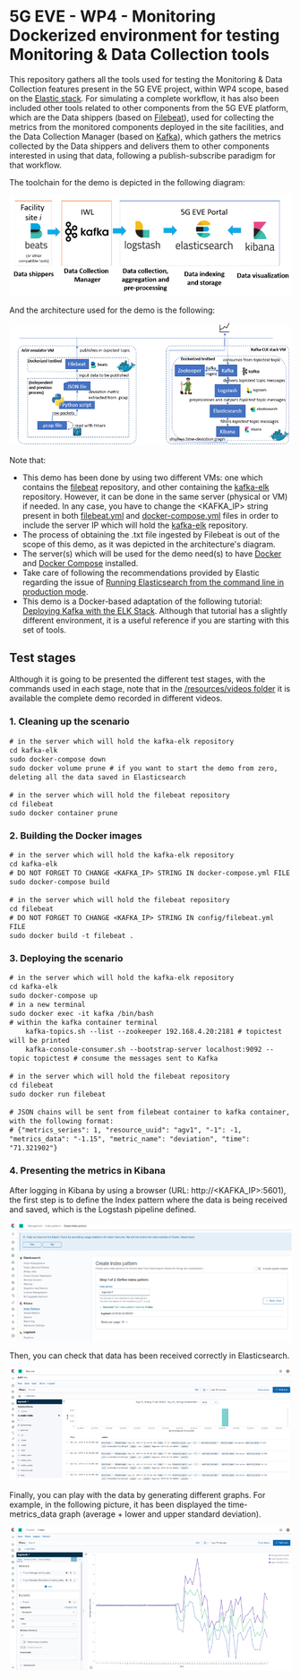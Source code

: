 # 5G EVE - WP4 - Monitoring Dockerized environment for testing Monitoring & Data Collection tools

This repository gathers all the tools used for testing the Monitoring & Data Collection features present in the 5G EVE project, within WP4 scope, based on the [Elastic stack](https://www.elastic.co/es/products/). For simulating a complete workflow, it has also been included other tools related to other components from the 5G EVE platform, which are the Data shippers (based on [Filebeat](https://www.elastic.co/es/products/beats/filebeat)), used for collecting the metrics from the monitored components deployed in the site facilities, and the Data Collection Manager (based on [Kafka](https://kafka.apache.org/)), which gathers the metrics collected by the Data shippers and delivers them to other components interested in using that data, following a publish-subscribe paradigm for that workflow.

The toolchain for the demo is depicted in the following diagram:

![Toolchain for the demo](https://github.com/5GEVE/5geve-wp4-monitoring-dockerized-env/blob/master/resources/images/toolchain.PNG)

And the architecture used for the demo is the following:

![Demo architecture](https://github.com/5GEVE/5geve-wp4-monitoring-dockerized-env/blob/master/resources/images/architecture.PNG)

Note that:

- This demo has been done by using two different VMs: one which contains the [filebeat](https://github.com/5GEVE/5geve-wp4-monitoring-dockerized-env/tree/master/filebeat) repository, and other containing the [kafka-elk](https://github.com/5GEVE/5geve-wp4-monitoring-dockerized-env/tree/master/kafka-elk) repository. However, it can be done in the same server (physical or VM) if needed. In any case, you have to change the <KAFKA_IP> string present in both [filebeat.yml](https://github.com/5GEVE/5geve-wp4-monitoring-dockerized-env/blob/master/filebeat/config/filebeat.yml) and [docker-compose.yml](https://github.com/5GEVE/5geve-wp4-monitoring-dockerized-env/blob/master/kafka-elk/docker-compose.yml) files in order to include the server IP which will hold the [kafka-elk](https://github.com/5GEVE/5geve-wp4-monitoring-dockerized-env/tree/master/kafka-elk) repository.
- The process of obtaining the .txt file ingested by Filebeat is out of the scope of this demo, as it was depicted in the architecture's diagram.
- The server(s) which will be used for the demo need(s) to have [Docker](https://docs.docker.com/install/linux/docker-ce/ubuntu/) and [Docker Compose](https://docs.docker.com/compose/install/) installed.
- Take care of following the recommendations provided by Elastic regarding the issue of [Running Elasticsearch from the command line in production mode](https://www.elastic.co/guide/en/elasticsearch/reference/master/docker.html#docker-cli-run-prod-mode).
- This demo is a Docker-based adaptation of the following tutorial: [Deploying Kafka with the ELK Stack](https://logz.io/blog/deploying-kafka-with-elk/). Although that tutorial has a slightly different environment, it is a useful reference if you are starting with this set of tools.

## Test stages

Although it is going to be presented the different test stages, with the commands used in each stage, note that in the [/resources/videos folder](https://github.com/5GEVE/5geve-wp4-monitoring-dockerized-env/tree/master/resources/videos) it is available the complete demo recorded in different videos.

### 1. Cleaning up the scenario

```shell
# in the server which will hold the kafka-elk repository
cd kafka-elk
sudo docker-compose down
sudo docker volume prune # if you want to start the demo from zero, deleting all the data saved in Elasticsearch

# in the server which will hold the filebeat repository
cd filebeat
sudo docker container prune
```

### 2. Building the Docker images

```shell
# in the server which will hold the kafka-elk repository
cd kafka-elk
# DO NOT FORGET TO CHANGE <KAFKA_IP> STRING IN docker-compose.yml FILE
sudo docker-compose build

# in the server which will hold the filebeat repository
cd filebeat
# DO NOT FORGET TO CHANGE <KAFKA_IP> STRING IN config/filebeat.yml FILE
sudo docker build -t filebeat .
```

### 3. Deploying the scenario

```shell
# in the server which will hold the kafka-elk repository
cd kafka-elk
sudo docker-compose up
# in a new terminal
sudo docker exec -it kafka /bin/bash
# within the kafka container terminal
	kafka-topics.sh --list --zookeeper 192.168.4.20:2181 # topictest will be printed
	kafka-console-consumer.sh --bootstrap-server localhost:9092 --topic topictest # consume the messages sent to Kafka

# in the server which will hold the filebeat repository
cd filebeat
sudo docker run filebeat

# JSON chains will be sent from filebeat container to kafka container, with the following format:
# {"metrics_series": 1, "resource_uuid": "agv1", "-1": -1, "metrics_data": "-1.15", "metric_name": "deviation", "time": "71.321902"}
```

### 4. Presenting the metrics in Kibana

After logging in Kibana by using a browser (URL: http://<KAFKA_IP>:5601), the first step is to define the Index pattern where the data is being received and saved, which is the Logstash pipeline defined.

![Demo architecture](https://github.com/5GEVE/5geve-wp4-monitoring-dockerized-env/blob/master/resources/images/kibana_1.png)

Then, you can check that data has been received correctly in Elasticsearch.

![Demo architecture](https://github.com/5GEVE/5geve-wp4-monitoring-dockerized-env/blob/master/resources/images/kibana_2.png)

Finally, you can play with the data by generating different graphs. For example, in the following picture, it has been displayed the time-metrics_data graph (average + lower and upper standard deviation).

![Demo architecture](https://github.com/5GEVE/5geve-wp4-monitoring-dockerized-env/blob/master/resources/images/kibana_3.png)
